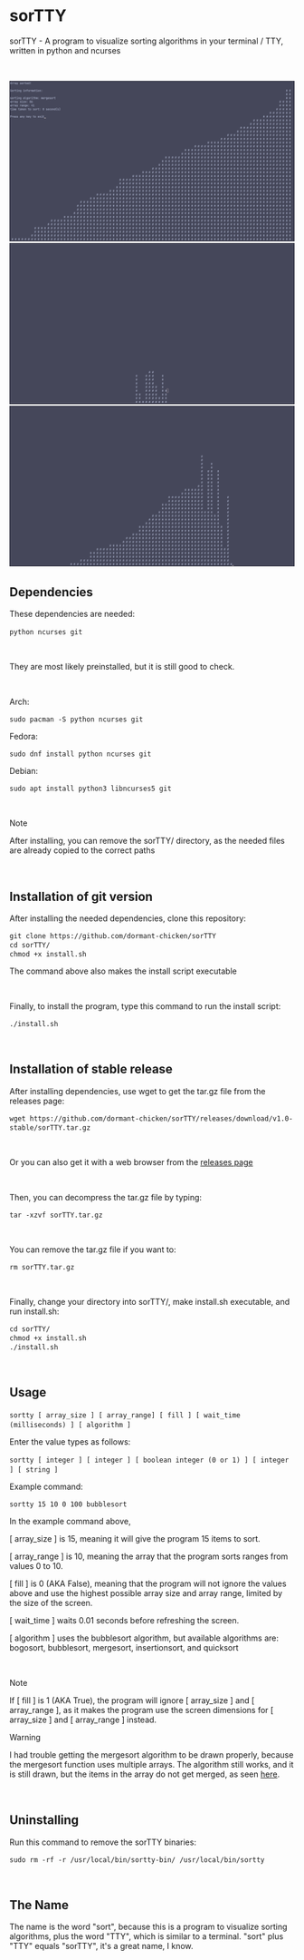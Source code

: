 # sorTTY
sorTTY - A program to visualize sorting algorithms in your terminal / TTY, written in python and ncurses

<br>

![mergesort1](https://github.com/dormant-chicken/sorTTY/blob/main/assets/mergesort1.png)
![bogosort1](https://github.com/dormant-chicken/sorTTY/blob/main/assets/bogosort1.png)
![mergesort2](https://github.com/dormant-chicken/sorTTY/blob/main/assets/mergesort2.png)

## Dependencies

These dependencies are needed:

`python ncurses git`

<br>

They are most likely preinstalled, but it is still good to check.

<br>

Arch:
```
sudo pacman -S python ncurses git
```

Fedora:
```
sudo dnf install python ncurses git
```

Debian:
```
sudo apt install python3 libncurses5 git
```

<br>

> [!NOTE]
> After installing, you can remove the sorTTY/ directory, as the needed files are already copied to the correct paths

<br>

## Installation of git version

After installing the needed dependencies, clone this repository:

```
git clone https://github.com/dormant-chicken/sorTTY
cd sorTTY/
chmod +x install.sh
```

The command above also makes the install script executable

<br>

Finally, to install the program, type this command to run the install script:

```
./install.sh
```

<br>

## Installation of stable release

After installing dependencies, use wget to get the tar.gz file from the releases page:

```
wget https://github.com/dormant-chicken/sorTTY/releases/download/v1.0-stable/sorTTY.tar.gz
```

<br>

Or you can also get it with a web browser from the [releases page](https://github.com/dormant-chicken/sorTTY/releases)

<br>

Then, you can decompress the tar.gz file by typing:

```
tar -xzvf sorTTY.tar.gz
```

<br>

You can remove the tar.gz file if you want to:

```
rm sorTTY.tar.gz
```

<br>

Finally, change your directory into sorTTY/, make install.sh executable, and run install.sh:

```
cd sorTTY/
chmod +x install.sh
./install.sh
```

<br>

## Usage

`sortty [ array_size ] [ array_range] [ fill ] [ wait_time (milliseconds) ] [ algorithm ]`

Enter the value types as follows:

`sortty [ integer ] [ integer ] [ boolean integer (0 or 1) ] [ integer ] [ string ]`

Example command:

```
sortty 15 10 0 100 bubblesort
```

In the example command above,

[ array_size ] is 15, meaning it will give the program 15 items to sort.

[ array_range ] is 10, meaning the array that the program sorts ranges from values 0 to 10.

[ fill ] is 0 (AKA False), meaning that the program will not ignore the values above and use the highest possible array size and array range, limited by the size of the screen.

[ wait_time ] waits 0.01 seconds before refreshing the screen.

[ algorithm ] uses the bubblesort algorithm, but available algorithms are: bogosort, bubblesort, mergesort, insertionsort, and quicksort

<br>

> [!NOTE]
> If [ fill ] is 1 (AKA True), the program will ignore [ array_size ] and [ array_range ], as it makes the program use the screen dimensions for [ array_size ] and [ array_range ] instead.

> [!WARNING]
> I had trouble getting the mergesort algorithm to be drawn properly, because the mergesort function uses multiple arrays. The algorithm still works, and it is still drawn, but the items in the array do not get merged, as seen [here](https://www.youtube.com/watch?v=ZRPoEKHXTJg).

<br>

## Uninstalling

Run this command to remove the sorTTY binaries:

```
sudo rm -rf -r /usr/local/bin/sortty-bin/ /usr/local/bin/sortty
```

<br>

## The Name

The name is the word "sort", because this is a program to visualize sorting algorithms, plus the word "TTY", which is similar to a terminal. "sort" plus "TTY" equals "sorTTY", it's a great name, I know.
